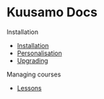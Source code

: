 Kuusamo Docs
============

Installation

* [Installation](Installation.md)
* [Personalisation](Personalisation.md)
* [Upgrading](Upgrading.md)

Managing courses

* [Lessons](Lessons.md)
